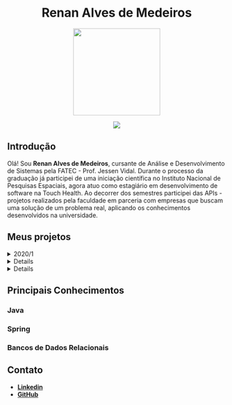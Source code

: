 <body>
  <div align="center">
    <h1>Renan Alves de Medeiros</h1>
    <kbd><img src="https://media-exp1.licdn.com/dms/image/C4D03AQEHms0ZjEXQVw/profile-displayphoto-shrink_800_800/0/1651844532134?e=1668643200&v=beta&t=DPutedGLfAfLZEpM24ImV-eE1pClU5NLLv2jL08kwgE" width="200px" height="200px"/></kbd>
    <p><a href="https://www.linkedin.com/in/medrenan/"><img src="https://img.shields.io/badge/LinkedIn-0077B5?style=for-the-badge&logo=linkedin&logoColor=white"/></a></p>
  </div>
</body>
  
## Introdução

Olá! Sou **Renan Alves de Medeiros**, cursante de Análise e Desenvolvimento de Sistemas pela FATEC - Prof. Jessen Vidal. Durante o processo da graduação já participei de uma iniciação científica no Instituto Nacional de Pesquisas Espaciais, agora atuo como estagiário em desenvolvimento de software na Touch Health. Ao decorrer dos semestres participei das APIs - projetos realizados pela faculdade em parceria com empresas que buscam uma solução de um problema real, aplicando os conhecimentos desenvolvidos na universidade.

## Meus projetos
<details>
  <summary>2020/1</summary>
  
  ### iPet App <a href="https://github.com/medrenan/ipet-app"><img src="resources/github-logo-light.png" width="25px" height="25px"></img><a>
  
  ### Parceiro Acadêmico
  FATEC - Prof. Jessen Vidal, proposto pelo professor Jean Carlos Lourenço Costa da disciplina Programação em Microinformática
  
  ### Visão do Projeto
  Desenvolver um aplicativo mobile para gerenciamento e cuidado de animais de estimação, com interface do usuário e interação com banco de dados através da leitura e persistência de dados. O aplicativo conta com cadastro de pets, doenças parasitárias, vacinas e vermifugos.
  
  ### Tecnologias Utilizadas
  
  #### MongoDB
  O banco de dados da aplicação foi construído com o MongoDB, um banco de dados não relacional orientado a documento. Ele possibilita realizar a persistência dos dados da aplicação a partir de documentos do tipo JSON e impressiona pela velocidade de processamento das transações.
  
  O MongoDB é muito vantajoso em relação a bancos de dados relacionais quando se tem um sistema com poucos recursos e que, por tratar dados diretamente como JSON, se torna um ótimo complemento à linguagem JavaScript.
  #### Express
  Express.js é um framework para aplicações baseadas em Node.js que fornece os recursos necessários para a criação de servidores web, possibilitando um design e uma construção de aplicação mais rápida e fácil.
  
  O Express.js facilita o envio e tratamento de requisições via HTTP, o que permite criar uma aplicação web de arquitetura MVC de forma simplificada com implementação de rotas e a manipulação de views e requisições. 
  
  #### React Native
  React Native é uma biblioteca Javascript criada e mantida pela Meta. Ela possibilita a criação de aplicações mobile para sistemas Android e iOS de forma nativa, renderizando código em Javascript para a linguagem de uso particular do sistema, implicando num desenvolvimento mais simples, ágil e fácil de ser mantido.
  
  Como diz o nome, React Native é baseado em outra biblioteca Javascript já muito aclamada: o React, módulo com o objetivo de facilitar o desenvolvimento interfaces de usuário em páginas web de forma dinâmica.
  
  O uso do React Native traz incontáveis benefícios para construção de aplicações mobile e ganha pontos por sua ótima performance em múltiplos sistemas de dispositivos móveis.
  
  #### Expo
  O Expo é um framework e uma plataforma para aplicações React (o que inclui o React native). Ele disponibiliza uma série de ferramentas e serviços construídos sobre plataformas nativas que auxilia no desenvolvimento, construção, implantação e iteração em ambientes Android/iOS através de uma base de códigos Javascript.
  
  Sua integração com o React Native é o que fez a plataforma ser utilizada para o deenvolvimento do projeto. Com o Expo, podemos renderizar a aplicação em qualquer celular através da leitura de um QR Code e assim acompanhar o desenvolvimento em tempo real de forma direta e com pouca configuração. 
  
  #### NodeJs
  Node.js é um software que permite a execução de códigos Javascript fora de um navegador web, que é seu interpretador padrão. É projetado para construir aplicações web escaláveis, sendo um ambiente de servidor extremamente eficiente para o desenvolvimento rápido e limpo de aplicações Javascript.
  
  Sua flexibilidade com o gerenciamento de pacotes e softwares NPM (Node Package Manager) da ao Node.js um potencial para ser utilizado em diversas situações. Além disso, é um ambiente leve pouco custoso e eficiente e conta com suporte das principais empresas na área de tecnologia, como a Google, Amazon e Microsoft.
  
  #### Contribuições Pessoais
  
  Fui responsável pelo desenvolvimento backend da aplicação. Sendo neste semestre meu primeiro contato com programação web e com diversos dos recursos utilizados, como a linguagem Javascript e o React Native, tive de aprender o uso eficiente das ferramentas da aplicação durante o próprio desenvolvimento.
  
  Como desenvolvedor back-end, construí a lógica e os serviços da aplicação com o uso das tecnologias citadas, pesquisando nas documentações e em tutoriais os diferentes tipos de implementações e os usos mais adequados ao projeto de forma com que o problema apresentado fosse resolvido de forma eficiente. Desenvolvi os serviços que se comunicam com a tela do aplicativo, com persistência, leitura, escrita e remoção de dados no banco de dados da aplicação utilizando uma arquitetura de model, view e controller.
  
  Apesar de ser desenvolvedor back-end, também contribuí com o desenvolvimento de componentes da interface do usuário, aplicando lógicas à renderização das páginas da aplicação e tratando os dados recebidos.
  
  O versionamento do projeto num repositório na nuvem, sendo utilizado o GitHub, também foi uma das minhas atribuições e da equipe. Além de contribuir com documentações necessárias para as entregas e auxiliar no gerenciamento da equipe com o uso da metodologia Kanban, veiculada pela plataforma Trello.
  
  #### Hard Skills
  
  - **Aplicação de arquitetura MVC em uma aplicação web**: Sei fazer com autonomia
  - **Desenvolvimento de aplicações back-end em Node.js**: Sei fazer com ajuda.
  - **Versionamento de repositório git**: Sei fazer com autonomia.
  - **React com HTML/CSS**: Sei fazer com autonomia.
  
  #### Soft Skills
  
  - **Comunicação**: foi fundamental para o desenvolvimento do projeto e a integração da equipe, onde todos se conheciam há pouco tempo e possuíam niveis diferentes de conhecimento. Foi necessário principalmente no pareamento dos conhecimentos do time, na organização do fluxo de desenvolviemto e nas apresentações das entregas.
  - **Resolução de problemas**: durante qualquer processo de desenvolvimento é natural que exista conflitos e problemas internos ou externos, sejam eles técnicos ou de gestão, por isso é necessários buscar formas eficientes de resolve-los. Foi fundamental durante o processo inteiro de desenvolvimento do API.
  - **Ensino/Treinamento**: como foi citado no ponto de *Comunicação*, a equipe possuia diferentes níveis de conhecimentos técnicos, por isso, o ensino e o treinamento foi vital no desenvolvimento do projeto. Como houve facilidade da minha parte no entendimento das tecnologias, que aprendi praticando e com o auxílio de outros membros da equipe, pude repassar o conhecimento adquirido treinando outros membros da equipe e auxiliando em dúvidas.
</details>
<details>
  <summary>2020/2</summary>
  
  ### eJourney <a href="https://github.com/medrenan/PI_2020.2"><img src="resources/github-logo-light.png" width="25px" height="25px"></img><a>
  
  ### Parceiro Acadêmico
  IACIT Soluções Tecnológicas
  
  ### Visão do Projeto
  Desenvolver um aplicativo de gerenciamento e controle da jornada de trabalho dos motoristas da empresa parceira de forma parametrizável, aplicando funcionalidades de planejamento, acompanhamento e controle de serviços.
  
  ### Tecnologias Utilizadas
  
  #### Java
  Java é uma linguagem de programação de paradigma orientado a objetos desenvolvida na década de 90. Uma das mais consolidadas no meio da programação, é uma linguagem de propósito geral com a intenção de ser capaz de rodar em qualquer plataforma que suporte a tecnologia, utilizando o JVM (Java Virtual Machine) como compilador da linguagem.
  
  Neste projeto utilizamos o Java para desenvolver o sistema, implementando a orientação a objetos e aproveitando a biblioteca JavaSQL pra fazer a conexão com o banco de dados da aplicação.
  
  #### PostgreSQL
  O banco de dados do sistema proposto foi construido com o PostgreSQL, um sistema gerenciador de banco de dados objeto relacional que usa e estende a linguagem SQL(Strucutred Query Language), combinando diversas características para guardar e escalar dados com segurança.
  
  A partir do código Java foi feita a conexão com o PostgreSQL utilizando a tencologia JDBC, o que permitia cadastrar, ler, atualizar e remover os dados das tabelas do banco através da lógica implementada no sistema.
  
  #### Java Swing
  A interface gráfica da aplicação foram construídas utilizando o framework Java Swing, um toolkit para Java que renderiza os componentes por conta própria compatível com o Abstract Window Toolkit, que depende do código nativo da plataforma.
  
  Como requisito do cliente, foram desenvolvidas telas de login e cadastro de novos usuários e telas de busca e cadastro de funcionários, veículos e de entregas em andamento e realizadas.
  
  Apesar de ser uma teconologia mais antiga e menos utilizada, ela traz alguns benefícios como sua gama enorme de controles de personalização e a capacidade de ser compilada em máquinas que suportem Java. No entanto, sua performance pode ser lenta devida a alta abstração do framework.
  
  #### Contribuições Pessoais
  
  Fui responsável pelo desenvolvimento backend da aplicação. Por ser o segundo semestre do curso já havia construído uma base de conhecimentos necessários para desenvolver o projeto, embora o uso de tecnologias diferentes das apresentadas anteriormente tenha dificultado o processo de desenvolvimento.
  
  Sendo responsável pelo desenvolvimento do back-end do sistema, implementei serviços de cadastro, leitura e remoção de dados coletados pela aplicação. Também prestei apoio na criação das interfaces gráficas com o Java Swing e no versionamento do projeto com a tecnologia Git.
  
  Contudo, vale acrescentar que por ser o primeiro contato com uma empresa terceira, que foi a solicitante do produto a ser entregue, o desafio foi diferente do projeto anterior pois deveríamos atender os requisitos necessários e ter uma comunicação ativa com o cliente a fim de produzir entregas de valores a cada etapa do processo, por isso ajudei a gerenciar a equipe utilizando a metodologia ágil Scrum.

<div align="center">
  
  |![image](https://user-images.githubusercontent.com/64873343/166339180-b40e3c0c-d38a-4278-9afc-2f4d90255a43.png)| 
  |:--:| 
  | *Tela de cadastro de Motoristas, renderizada com o Java Swing* |
  
</div>
  
  #### Hard Skills
  
  - **Desenvolvimento com integração a um banco de dados relacional**: Sei fazer com autonomia
  - **Desenvolvimento de aplicações back-end em Java**: Sei fazer com ajuda.
  - **Versionamento de repositório git**: Sei fazer com autonomia.
  - **Desenvolvimento de GUI com Java Swing**: Sei fazer com autonomia.
  
  #### Soft Skills
  
  - **Comunicação**: uma habilidade que está em constante desenvolvimento, e não foi diferente nesta etapa onde foi necessário apresentar o projeto para o cliente e professores avaliadores. Além de ser necessário para manter um esquema organizacional eficiente, ativo e funcional entre os integrantes da equipe. 
  - **Controle de Tempo**: por ser o primeiro projeto em parceria com um cliente real, uma empresa parceira da universidade, com prazos mais curtos para um desenvolvimento mais complexo e com mais requisitos, o controle do tempo foi necessário para cumprir com as entregas nos prazos determinados, buscando otimizar a eficiência.
</details>
<details>
  <summary>2021/1</summary>
  
  ### nEDUC <a href="https://github.com/DevSlim001/API_NEDUC"><img src="resources/github-logo-light.png" width="25px" height="25px"></img><a>
  
  ### Parceiro Acadêmico
  NESS Health
  
  ### Visão do Projeto
  Com a pandemia do COVID-19, começamos a buscar cada vez mais formas de interagir de forma segura com outras pessoas, graças a tecnologia esse relacionamento à distância não foi um problema. Hoje em dia, trabalhamos de casa, falamos com nossos familiares por chamada de vídeo, fazemos reuniões e seminários por plataformas da web. Da mesma forma que tudo se adaptou durante esse período, com a educação e o ensino não podia ser diferente.
  
  Visando estes fatores, a empresa parceira, e a FATEC de São José dos campos propôs o desafio de achar uma solução para facilitar a vida de estudantes com uma plataforma de ensino remoto com praticidade e facilidade.
  
  ### Tecnologias Utilizadas
  
  #### Spring Framework
  Spring é um framework Java amplamente utilizado pela comunidade que otimiza o processo de desenvolvimento web em Java, possibilitando um maior domínio do projeto que está sendo desenvolvido com um suporte à infraestrutura direto na aplicação, permitindo que os desenvolvedores possam se concentrar na parte lógica da aplicação, sem se preocupar com configurações de ambiente.
  
  A ferramente possui uma plenitude de funcionalidades, se destacando entre elas o Spring Data, módulo responsável pela conexão da aplicação com um banco de dados que possibilita trabalhar com mais facilidade por fazer essa integração de forma mais direta.
  
  Também é notável o Spring MVC, tecnologia que facilita o desenvolvimento Web em Java permitindo construir uma aplicação web ou API Rest de forma simples e intuitiva, gerando aplicações robustas e flexíveis.
  
  O Spring foi a tecnologia chave do projeto, utilizada para construir as rotas de integração com banco de dados e a comunicação com a interface gráfica do usuário.
  
  #### MySQL
  O banco de dados do sistema proposto foi construido com o MySQL, um sistema de gerenciamento de banco de dados, que utiliza a linguagem SQL como interface para adicionar, acessar e processar os dados de uma aplicação. É uma tecnologia rápida, confiável e simples de se utilizar.
  
  Com o MySQL gerenciamos as tabelas do banco de dados da aplicação de forma mais simples a partir do MySQL Workbench, uma interface gráfica que permite rodar scripts SQL para tratar a base de dados da aplicação.
  
  #### HTML + CSS
  A interface do usuário foi construída utilizando HTML com CSS, tecnologias de desenvolvimento front-end que renderizam os componentes de uma aplicação a partir do HTML e os estiliza com o uso de CSS. As tecnologias combinadas permitem construir páginas web responsivas e funcionais, que são diretamente interpretadas pelos navegadores.
  
  Com o uso de HTML também foi possível fazer a conexão com o controlador do sistema, a fim de direcionar botões e atalhos presentes nas telas para serviços construídos no backend da aplicação e apresentar os dados encontrados dinamicamente.
  
  #### Contribuições Pessoais
  Neste projeto pude ser o Product Owner da equipe, portanto além das responsabilidades de desenvolvedor, também fiquei responsável pelo contato direto com o cliente, apresentando o que foi construído durante a sprint e num processo contínuo de validação e negociação de prazos e requisitos. Também tive o encargo de sanar as dúvidas da equipe durante o projeto, sempre comunicando a melhor forma de seguir com o projeto de acordo com as demandas do cliente.
  
  Como Product Owner, construí efetivamente os recursos da metodologia Scrum para a posição, definindo o Product Backlog, gerando os gráficos de burndown e parametrizando a equipe em relação do estado de desenvolvimento para com os requisitos necessários e funcionalidades a serem entregues que foram previamente negociadas.
  
  Além disso, atuei como desenvolvedor, principalmente no back-end da aplicação. Criando rotas de integração de serviços de processamento dos dados fornecidos pela tela. Neste projeto, principalmente, compreendi melhor aspectos importantes para um desenvolvedor web, tanto pelo contato com o produto quanto com as tecnologias empregadas e seus usos, como a construção das rotas e a definição de um banco de dados relacional funcional.
  
<div align="center">
  
  |![image](https://github.com/DevSlim001/API_NEDUC/blob/main/readassets/cursosview.gif)| 
  |:--:| 
  | *Gif demonstrando o funcionamento da tela de Cursos da aplicação* |

  </div>
  
  #### Hard Skills
  
  - **Desenvolvimento Web utilizando Spring MVC**: Sei fazer com autonomia
  - **Construção de interface gráfica responsiva e funcional**: Sei fazer com autonomia.
  - **Configuração e implementaçãod de serviços de conexão com Banco de Dados utilizando Spring Data**: Sei fazer com autonomia.
  - **Construção e manutenção de Banco de Dados relacional**: Sei fazer com autonomia.
  
  #### Soft Skills
  
  - **Visão Analítica**: para compreender as demandas do cliente e traçar um trajeto efetivo e viável para facilitar o processo de desenvolvimento da equipe foi necessário aprimorar a visão analítica do projeto, uma habilidade crítica para qualquer proceso lógico a ser desenvolvido. Pude aprimorar esta habilidade de forma prática e contínua no decorrer dos Projetos Integradores, mas se provou muito necessária ao desempenhar o cargo de Product Owner.
  - **Tomada de Decisões**: muitas vezes o melhor caminho pode não ser o mais claro ou o mais fácil, portanto a tomada de decisões de forma assertiva foi uma habilidade crítica para o desenvolvimento do projeto.
  - **Habilidades Técnicas**: o estudo de novas tecnologias foi fundamental para compreender a complexidade do projeto e os requerimentos do cliente, que possuía um alto nível técnico.
</details>

## Principais Conhecimentos
### Java
### Spring
### Bancos de Dados Relacionais

## Contato
  - [**Linkedin**](https://www.linkedin.com/in/medrenan/)
  - [**GitHub**](https://github.com/medrenan)
